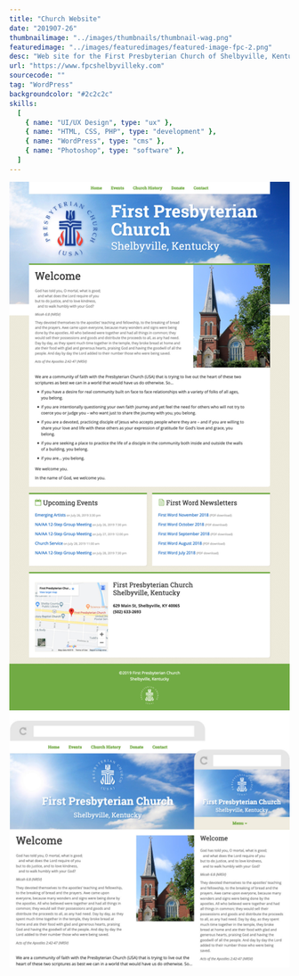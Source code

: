 ```yaml
---
title: "Church Website"
date: "201907-26"
thumbnailimage: "../images/thumbnails/thumbnail-wag.png"
featuredimage: "../images/featuredimages/featured-image-fpc-2.png"
desc: "Web site for the First Presbyterian Church of Shelbyville, Kentucky to post events and newsletters, provide information, and collect donations. We settled on WordPress as a content management system, because it would be able to handle all of these requirements at no additional cost to the church. I designed and coded a custom theme using Underscores, Bourbon and Bitters for base styles and the excellent Typi and Mappy-breakpoints libraries to help with reponsive breakpoints and type sizes."
url: "https://www.fpcshelbyvilleky.com"
sourcecode: ""
tag: "WordPress"
backgroundcolor: "#2c2c2c"
skills:
  [
    { name: "UI/UX Design", type: "ux" },
    { name: "HTML, CSS, PHP", type: "development" },
    { name: "WordPress", type: "cms" },
    { name: "Photoshop", type: "software" },
  ]
---
```


![alt text](../images/screenshots/fpc-welcome.jpg "FPC")
![alt text](../images/responsiveimages/responsive-images-fpc.jpg "FPC")
